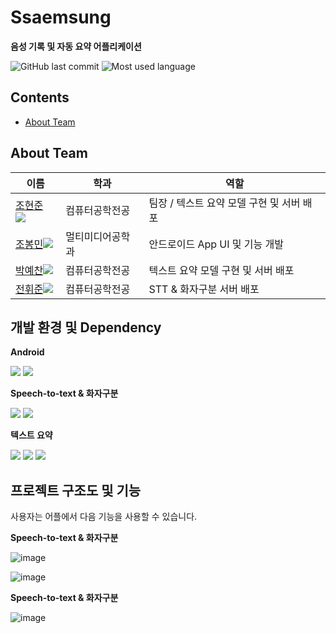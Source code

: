 # Ssaemsung
**음성 기록 및 자동 요약 어플리케이션**

![GitHub last commit](https://img.shields.io/github/last-commit/CSID-DGU/2021-2-OSSP1-Ssaemsung-4)
![Most used language](https://img.shields.io/github/languages/top/CSID-DGU/2021-2-OSSP1-Ssaemsung-4)



## Contents
* [About Team](#about-team)


## About Team


|이름|학과|역할|
|------|---|---|
|[조현준](https://github.com/chohj1111) [![](https://img.shields.io/badge/Github-chohj1111-blue?style=flat-square&logo=Github)](https://github.com/chohj1111)|컴퓨터공학전공|팀장 / 텍스트 요약 모델 구현 및 서버 배포|
|[조봉민](https://github.com/BongMinJo)[![](https://img.shields.io/badge/Github-BongMinJo-blue?style=flat-square&logo=Github)](https://github.com/BongMinJo)|멀티미디어공학과|안드로이드 App UI 및 기능 개발|
|[박예찬](https://github.com/eric9883)[![](https://img.shields.io/badge/Github-eric9883-blue?style=flat-square&logo=Github)](https://github.com/eric9883)|컴퓨터공학전공| 텍스트 요약 모델 구현 및 서버 배포|
|[전휘준](https://github.com/MatthewJeon)[![](https://img.shields.io/badge/Github-MatthewJeon-blue?style=flat-square&logo=Github)](https://github.com/MatthewJeon)|컴퓨터공학전공|STT & 화자구분 서버 배포|




## 개발 환경 및 Dependency 
**Android**

<a href="https://www.java.com/en/"><img src="https://img.shields.io/badge/-Java 11-007396?style=flat&logo=Java"></a> <a href="https://developer.android.com/"><img src="https://img.shields.io/badge/-Android 10-3DDC84?style=flat&logo=Android"></a> <br>

**Speech-to-text & 화자구분**

<img src="https://img.shields.io/badge/Spring_Boot-F2F4F9?style=flat-square&logo=spring-boot"> <img src="https://img.shields.io/badge/Google_Cloud_Platform-4285F4?style=flat-square&logo=google">

**텍스트 요약**

<img src="https://img.shields.io/badge/DJANGO-REST-ff1709?style=flat-square&logo=DJANGO"> <img src="https://img.shields.io/badge/huggingface-F5C518?style=flat-square"> <img src="https://img.shields.io/badge/Google_Cloud_Platform-4285F4?style=flat-square&logo=google">



## 프로젝트 구조도 및 기능
사용자는 어플에서 다음 기능을 사용할 수 있습니다.

**Speech-to-text & 화자구분**

![image](https://user-images.githubusercontent.com/58474921/146342816-94328ef5-b4b0-42e3-b9ae-463a4f1c43b4.png)

![image](https://user-images.githubusercontent.com/58474921/146342418-2232041d-7f89-4605-8e51-a456be777757.png)


**Speech-to-text & 화자구분**

![image](https://user-images.githubusercontent.com/58474921/146342906-8e66a430-e056-4150-b52e-2e35eab104a7.png)

